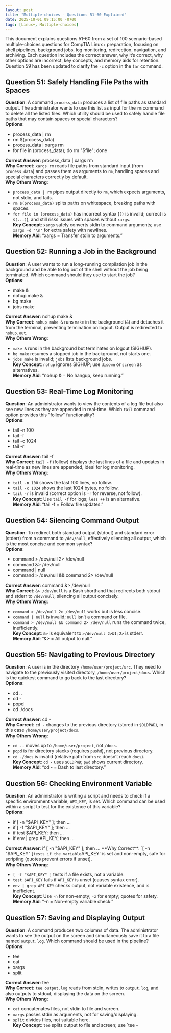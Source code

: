 ```yaml
---
layout: post
title: "Multiple-choices - Questions 51-60 Explained"
date: 2025-10-01 09:15:00 -0700
tags: [Linux+, Multiple-choices]
---
```


This document explains questions 51-60 from a set of 100 scenario-based multiple-choices questions for CompTIA Linux+ preparation, focusing on shell pipelines, background jobs, log monitoring, redirection, navigation, and archiving. Each question includes the correct answer, why it’s correct, why other options are incorrect, key concepts, and memory aids for retention. Question 59 has been updated to clarify the `-c` option in the `tar` command.

## Question 51: Safely Handling File Paths with Spaces

**Question**: A command `process_data` produces a list of file paths as standard output. The administrator wants to use this list as input for the `rm` command to delete all the listed files. Which utility should be used to safely handle file paths that may contain spaces or special characters?  
**Options**:

- process_data | rm
- rm $(process_data)
- process_data | xargs rm
- for file in (process_data); do rm "$file"; done

**Correct Answer**: process_data | xargs rm  
**Why Correct**: `xargs rm` reads file paths from standard input (from `process_data`) and passes them as arguments to `rm`, handling spaces and special characters correctly by default.  
**Why Others Wrong**:

- `process_data | rm` pipes output directly to `rm`, which expects arguments, not stdin, and fails.
- `rm $(process_data)` splits paths on whitespace, breaking paths with spaces.
- `for file in (process_data)` has incorrect syntax (`()` is invalid; correct is `$(...)`), and still risks issues with spaces without `xargs`.  
  **Key Concept**: `xargs` safely converts stdin to command arguments; use `xargs -d '\n'` for extra safety with newlines.  
  **Memory Aid**: “xargs = Transfer stdin to arguments.”

## Question 52: Running a Job in the Background

**Question**: A user wants to run a long-running compilation job in the background and be able to log out of the shell without the job being terminated. Which command should they use to start the job?  
**Options**:

- make &
- nohup make &
- bg make
- jobs make

**Correct Answer**: nohup make &  
**Why Correct**: `nohup make &` runs `make` in the background (`&`) and detaches it from the terminal, preventing termination on logout. Output is redirected to `nohup.out`.  
**Why Others Wrong**:

- `make &` runs in the background but terminates on logout (SIGHUP).
- `bg make` resumes a stopped job in the background, not starts one.
- `jobs make` is invalid; `jobs` lists background jobs.  
  **Key Concept**: `nohup` ignores SIGHUP; use `disown` or `screen` as alternatives.  
  **Memory Aid**: “nohup & = No hangup, keep running.”

## Question 53: Real-Time Log Monitoring

**Question**: An administrator wants to view the contents of a log file but also see new lines as they are appended in real-time. Which `tail` command option provides this "follow" functionality?  
**Options**:

- tail -n 100
- tail -f
- tail -c 1024
- tail -r

**Correct Answer**: tail -f  
**Why Correct**: `tail -f` (follow) displays the last lines of a file and updates in real-time as new lines are appended, ideal for log monitoring.  
**Why Others Wrong**:

- `tail -n 100` shows the last 100 lines, no follow.
- `tail -c 1024` shows the last 1024 bytes, no follow.
- `tail -r` is invalid (correct option is `-r` for reverse, not follow).  
  **Key Concept**: Use `tail -f` for logs; `less +F` is an alternative.  
  **Memory Aid**: “tail -f = Follow file updates.”

## Question 54: Silencing Command Output

**Question**: To redirect both standard output (stdout) and standard error (stderr) from a command to `/dev/null`, effectively silencing all output, which is the most concise and common syntax?  
**Options**:

- command > /dev/null 2> /dev/null
- command &> /dev/null
- command | null
- command > /dev/null && command 2> /dev/null

**Correct Answer**: command &> /dev/null  
**Why Correct**: `&> /dev/null` is a Bash shorthand that redirects both stdout and stderr to `/dev/null`, silencing all output concisely.  
**Why Others Wrong**:

- `command > /dev/null 2> /dev/null` works but is less concise.
- `command | null` is invalid; `null` isn’t a command or file.
- `command > /dev/null && command 2> /dev/null` runs the command twice, inefficiently.  
  **Key Concept**: `&>` is equivalent to `>/dev/null 2>&1`; `2>` is stderr.  
  **Memory Aid**: “&> = All output to null.”

## Question 55: Navigating to Previous Directory

**Question**: A user is in the directory `/home/user/project/src`. They need to navigate to the previously visited directory, `/home/user/project/docs`. Which is the quickest command to go back to the last directory?  
**Options**:

- cd ..
- cd -
- popd
- cd ./docs

**Correct Answer**: cd -  
**Why Correct**: `cd -` changes to the previous directory (stored in `$OLDPWD`), in this case `/home/user/project/docs`.  
**Why Others Wrong**:

- `cd ..` moves up to `/home/user/project`, not `/docs`.
- `popd` is for directory stacks (requires `pushd`), not previous directory.
- `cd ./docs` is invalid (relative path from `src` doesn’t reach `docs`).  
  **Key Concept**: `cd -` uses `$OLDPWD`; `pwd` shows current directory.  
  **Memory Aid**: “cd - = Dash to last directory.”

## Question 56: Checking Environment Variable

**Question**: An administrator is writing a script and needs to check if a specific environment variable, `API_KEY`, is set. Which command can be used within a script to test for the existence of this variable?  
**Options**:

- if [ -n "$API_KEY" ]; then ...
- if [ -f "$API_KEY" ]; then ...
- if test $API_KEY; then ...
- if env | grep API_KEY; then ...

**Correct Answer**: if [ -n "$API_KEY" ]; then ...  
**Why Correct**: `[ -n "$API_KEY" ]` tests if the variable `API_KEY` is set and non-empty, safe for scripting (quotes prevent errors if unset).  
**Why Others Wrong**:

- `[ -f "$API_KEY" ]` tests if a file exists, not a variable.
- `test $API_KEY` fails if `API_KEY` is unset (causes syntax error).
- `env | grep API_KEY` checks output, not variable existence, and is inefficient.  
  **Key Concept**: Use `-n` for non-empty; `-z` for empty; quotes for safety.  
  **Memory Aid**: “-n = Non-empty variable check.”

## Question 57: Saving and Displaying Output

**Question**: A command produces two columns of data. The administrator wants to see the output on the screen and simultaneously save it to a file named `output.log`. Which command should be used in the pipeline?  
**Options**:

- tee
- cat
- xargs
- split

**Correct Answer**: tee  
**Why Correct**: `tee output.log` reads from stdin, writes to `output.log`, and also outputs to stdout, displaying the data on the screen.  
**Why Others Wrong**:

- `cat` concatenates files, not stdin to file and screen.
- `xargs` passes stdin as arguments, not for saving/displaying.
- `split` divides files, not suitable here.  
  **Key Concept**: `tee` splits output to file and screen; use `tee -
